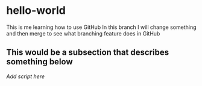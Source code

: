 # hello-world
This is me learning how to use GitHub
In this branch I will change something and then merge to see what branching feature does in GitHub
## This would be a subsection that describes something below

*Add script here* 

